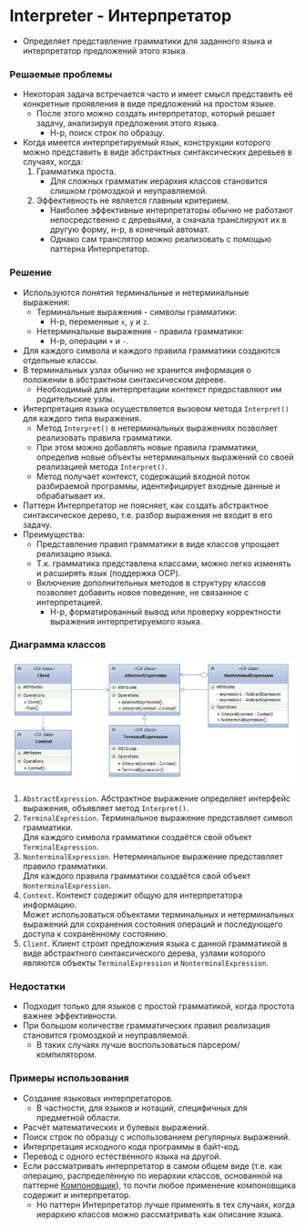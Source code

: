 ﻿# Interpreter - Интерпретатор
* Определяет представление грамматики для заданного языка и интерпретатор предложений этого языка.

### Решаемые проблемы
* Некоторая задача встречается часто и имеет смысл представить её конкретные проявления в виде предложений на простом языке.
  * После этого можно создать интерпретатор, который решает задачу, анализируя предложения этого языка.
    * Н-р, поиск строк по образцу.
* Когда имеется интерпретируемый язык, конструкции которого можно представить в виде абстрактных синтаксических деревьев в случаях, когда:
  1. Грамматика проста.
     * Для сложных грамматик иерархия классов становится слишком громоздкой и неуправляемой.
  2. Эффективность не является главным критерием.
     * Наиболее эффективные интерпретаторы обычно не работают непосредственно с деревьями, а сначала транслируют их в другую форму, н-р, в конечный автомат.
     * Однако сам транслятор можно реализовать с помощью паттерна Интерпретатор.

### Решение
* Используются понятия терминальные и нетерминальные выражения:
  * Терминальные выражения - символы грамматики:
    * Н-р, переменные `x`, `y` и `z`.
  * Нетерминальные выражения - правила грамматики:
    * Н-р, операции `+` и `-`.
* Для каждого символа и каждого правила грамматики создаются отдельные классы.
* В терминальных узлах обычно не хранится информация о положении в абстрактном синтаксическом дереве.
  * Необходимый для интерпретации контекст предоставляют им родительские узлы.
* Интерпретация языка осуществляется вызовом метода `Interpret()` для каждого типа выражения.
  * Метод `Interpret()` в нетерминальных выражениях позволяет реализовать правила грамматики.
  * При этом можно добавлять новые правила грамматики, определив новые объекты нетерминальных выражений со своей реализацией метода `Interpret()`.
  * Метод получает контекст, содержащий входной поток разбираемой программы, идентифицирует входные данные и обрабатывает их.
* Паттерн Интерпретатор не поясняет, как создать абстрактное синтаксическое дерево, т.е. разбор выражения не входит в его задачу.
* Преимущества:
  * Представление правил грамматики в виде классов упрощает реализацию языка.
  * Т.к. грамматика представлена классами, можно легко изменять и расширять язык (поддержка OCP).
  * Включение дополнительных методов в структуру классов позволяет добавить новое поведение, не связанное с интерпретацией.
    * Н-р, форматированный вывод или проверку корректности выражения интерпретируемого языка.

### Диаграмма классов
![Class diagram](Interpreter.jpg)
1. `AbstractExpression`. Абстрактное выражение определяет интерфейс выражения, объявляет метод `Interpret()`.
2. `TerminalExpression`. Терминальное выражение представляет символ грамматики.  
Для каждого символа грамматики создаётся свой объект `TerminalExpression`.
3. `NonterminalExpression`. Нетерминальное выражение представляет правило грамматики.  
Для каждого правила грамматики создаётся свой объект `NonterminalExpression`.
4. `Context`. Контекст содержит общую для интерпретатора информацию.  
Может использоваться объектами терминальных и нетерминальных выражений для сохранения состояния операций и последующего доступа к сохранённому состоянию.
5. `Client`. Клиент строит предложения языка с данной грамматикой в виде абстрактного синтаксического дерева, узлами которого являются объекты `TerminalExpression` и `NonterminalExpression`.

### Недостатки
* Подходит только для языков с простой грамматикой, когда простота важнее эффективности.
* При большом количестве грамматических правил реализация становится громоздкой и неуправляемой.
  * В таких случаях лучше воспользоваться парсером/компилятором.

### Примеры использования
* Создание языковых интерпретаторов.
  * В частности, для языков и нотаций, специфичных для предметной области.
* Расчёт математических и булевых выражений.
* Поиск строк по образцу с использованием регулярных выражений.
* Интерпретация исходного кода программы в байт-код.
* Перевод с одного естественного языка на другой.
* Если рассматривать интерпретатор в самом общем виде (т.е. как операцию, распределённую по иерархии классов, основанной на паттерне [Компоновщик](../Composite/Composite.md)), то почти любое применение компоновщика содержит и интерпретатор.
  * Но паттерн Интерпретатор лучше применять в тех случаях, когда иерархию классов можно рассматривать как описание языка.
